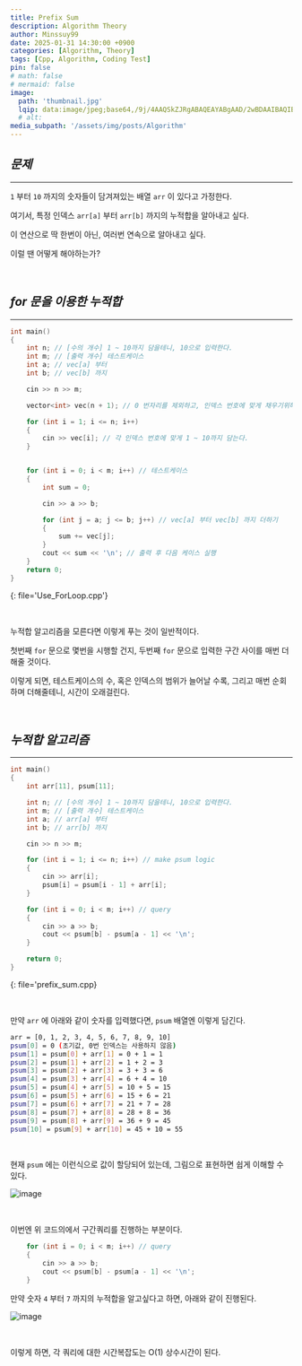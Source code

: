```yaml
---
title: Prefix Sum
description: Algorithm Theory
author: Minssuy99
date: 2025-01-31 14:30:00 +0900
categories: [Algorithm, Theory]
tags: [Cpp, Algorithm, Coding Test]
pin: false
# math: false
# mermaid: false
image:
  path: 'thumbnail.jpg'
  lqip: data:image/jpeg;base64,/9j/4AAQSkZJRgABAQEAYABgAAD/2wBDAAIBAQIBAQICAgICAgICAwUDAwMDAwYEBAMFBwYHBwcGBwcICQsJCAgKCAcHCg0KCgsMDAwMBwkODw0MDgsMDAz/2wBDAQICAgMDAwYDAwYMCAcIDAwMDAwMDAwMDAwMDAwMDAwMDAwMDAwMDAwMDAwMDAwMDAwMDAwMDAwMDAwMDAwMDAz/wAARCAAEABQDASIAAhEBAxEB/8QAFQABAQAAAAAAAAAAAAAAAAAAAAn/xAAUEAEAAAAAAAAAAAAAAAAAAAAA/8QAFgEBAQEAAAAAAAAAAAAAAAAAAAUH/8QAFBEBAAAAAAAAAAAAAAAAAAAAAP/aAAwDAQACEQMRAD8AsAAqMvAAf//Z
  # alt:
media_subpath: '/assets/img/posts/Algorithm'
---
```


## _**문제**_
---

`1` 부터 `10` 까지의 숫자들이 담겨져있는 배열 `arr` 이 있다고 가정한다.

여기서, 특정 인덱스 `arr[a]` 부터 `arr[b]` 까지의 누적합을 알아내고 싶다.

이 연산으로 딱 한번이 아닌, 여러번 연속으로 알아내고 싶다.

이럴 땐 어떻게 해야하는가?

<br>

## _**for 문을 이용한 누적합**_
---

```cpp
int main()
{
    int n; // [수의 개수] 1 ~ 10까지 담을테니, 10으로 입력한다.
    int m; // [출력 개수] 테스트케이스
    int a; // vec[a] 부터
    int b; // vec[b] 까지

    cin >> n >> m;

    vector<int> vec(n + 1); // 0 번자리를 제외하고, 인덱스 번호에 맞게 채우기위해 1부터 시작.

    for (int i = 1; i <= n; i++)
    {
        cin >> vec[i]; // 각 인덱스 번호에 맞게 1 ~ 10까지 담는다.
    }


    for (int i = 0; i < m; i++) // 테스트케이스
    {
        int sum = 0;

        cin >> a >> b;

        for (int j = a; j <= b; j++) // vec[a] 부터 vec[b] 까지 더하기
        {
            sum += vec[j];
        }
        cout << sum << '\n'; // 출력 후 다음 케이스 실행
    }
    return 0;
}
```
{: file='Use_ForLoop.cpp'}

<br>

누적합 알고리즘을 모른다면 이렇게 푸는 것이 일반적이다.

첫번째 `for` 문으로 몇번을 시행할 건지, 두번째 `for` 문으로 입력한 구간 사이를 매번 더해줄 것이다.

이렇게 되면, 테스트케이스의 수, 혹은 인덱스의 범위가 늘어날 수록, 그리고 매번 순회하며 더해줄테니, 시간이 오래걸린다.

<br>

<!-------------------------------------------------------->

## _**누적합 알고리즘**_
---

```cpp
int main()
{
    int arr[11], psum[11];

    int n; // [수의 개수] 1 ~ 10까지 담을테니, 10으로 입력한다.
    int m; // [출력 개수] 테스트케이스
    int a; // arr[a] 부터
    int b; // arr[b] 까지

    cin >> n >> m;

    for (int i = 1; i <= n; i++) // make psum logic
    {
        cin >> arr[i];
        psum[i] = psum[i - 1] + arr[i];
    }

    for (int i = 0; i < m; i++) // query
    {
        cin >> a >> b;
        cout << psum[b] - psum[a - 1] << '\n';
    }

    return 0;
}
```
{: file='prefix_sum.cpp}

<br>

만약 `arr` 에 아래와 같이 숫자를 입력했다면, `psum` 배열엔 이렇게 담긴다.

```bash
arr = [0, 1, 2, 3, 4, 5, 6, 7, 8, 9, 10]
psum[0] = 0 (초기값, 0번 인덱스는 사용하지 않음)
psum[1] = psum[0] + arr[1] = 0 + 1 = 1
psum[2] = psum[1] + arr[2] = 1 + 2 = 3
psum[3] = psum[2] + arr[3] = 3 + 3 = 6
psum[4] = psum[3] + arr[4] = 6 + 4 = 10
psum[5] = psum[4] + arr[5] = 10 + 5 = 15
psum[6] = psum[5] + arr[6] = 15 + 6 = 21
psum[7] = psum[6] + arr[7] = 21 + 7 = 28
psum[8] = psum[7] + arr[8] = 28 + 8 = 36
psum[9] = psum[8] + arr[9] = 36 + 9 = 45
psum[10] = psum[9] + arr[10] = 45 + 10 = 55
```

<br>

현재 `psum` 에는 이런식으로 값이 할당되어 있는데, 그림으로 표현하면 쉽게 이해할 수 있다.

![image](prefix_img1.jpg)

<br>

이번엔 위 코드의에서 구간쿼리를 진행하는 부분이다.

```cpp
    for (int i = 0; i < m; i++) // query
    {
        cin >> a >> b;
        cout << psum[b] - psum[a - 1] << '\n';
    }
```

만약 숫자 `4` 부터 `7` 까지의 누적합을 알고싶다고 하면, 아래와 같이 진행된다.

![image](prefix_img2.jpg)

<br>

이렇게 하면, 각 쿼리에 대한 시간복잡도는 O(1) 상수시간이 된다.